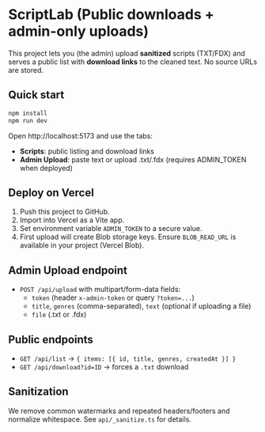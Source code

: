 # ScriptLab (Public downloads + admin-only uploads)

This project lets you (the admin) upload **sanitized** scripts (TXT/FDX) and serves a public list with **download links** to the cleaned text. No source URLs are stored.

## Quick start
```bash
npm install
npm run dev
```

Open http://localhost:5173 and use the tabs:
- **Scripts**: public listing and download links
- **Admin Upload**: paste text or upload .txt/.fdx (requires ADMIN_TOKEN when deployed)

## Deploy on Vercel
1. Push this project to GitHub.
2. Import into Vercel as a Vite app.
3. Set environment variable `ADMIN_TOKEN` to a secure value.
4. First upload will create Blob storage keys. Ensure `BLOB_READ_URL` is available in your project (Vercel Blob).

## Admin Upload endpoint
- `POST /api/upload` with multipart/form-data fields:
  - `token` (header `x-admin-token` or query `?token=...`)
  - `title`, `genres` (comma-separated), `text` (optional if uploading a file)
  - `file` (.txt or .fdx)

## Public endpoints
- `GET /api/list` → `{ items: [{ id, title, genres, createdAt }] }`
- `GET /api/download?id=ID` → forces a `.txt` download

## Sanitization
We remove common watermarks and repeated headers/footers and normalize whitespace.
See `api/_sanitize.ts` for details.
